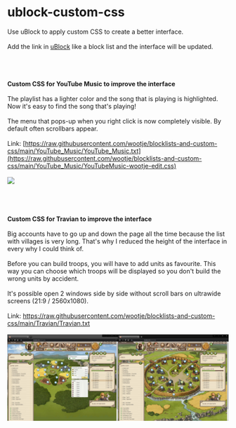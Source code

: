 # ublock-custom-css
Use uBlock to apply custom CSS to create a better interface.
<br>
<br>
Add the link in <a href="https://github.com/gorhill/uBlock">uBlock</a> like a block list and the interface will be updated.
<br>
<br>
<br>
<br>
<br>
<b>Custom CSS for YouTube Music to improve the interface</b>
<br>
<br>
The playlist has a lighter color and the song that is playing is highlighted.
<br>
Now it's easy to find the song that's playing!
<br>
<br>
The menu that pops-up when you right click is now completely visible. By default often scrollbars appear.
<br>
<br>
Link: [https://raw.githubusercontent.com/wootje/blocklists-and-custom-css/main/YouTube_Music/YouTube_Music.txt](https://raw.githubusercontent.com/wootje/blocklists-and-custom-css/main/YouTube_Music/YouTubeMusic-wootje-edit.css)
<br>
<br>
<img src="https://github.com/wootje/ublock-custom-css/blob/main/YouTube_Music/YouTube_Music_custom_CSS.png">
<br>
<br>
<br>
<br>
<br>
<b>Custom CSS for Travian to improve the interface</b>
<br>
<br>
Big accounts have to go up and down the page all the time because the list with villages is very long. That's why I reduced the height of the interface in every why I could think of.
<br>
<br>
Before you can build troops, you will have to add units as favourite. This way you can choose which troops will be displayed so you don't build the wrong units by accident.
<br>
<br>
It's possible open 2 windows side by side without scroll bars on ultrawide screens (21:9 / 2560x1080).
<br>
<br>
Link: https://raw.githubusercontent.com/wootje/blocklists-and-custom-css/main/Travian/Travian.txt
<br>
<br>
![](/Travian/screenshot_widescreen.png)

